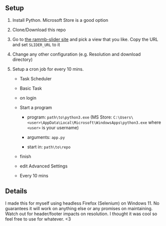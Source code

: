 ## Setup

1. Install Python. Microsoft Store is a good option

2. Clone/Download this repo

3. Go to [the rammb-slider site](https://rammb-slider.cira.colostate.edu) and pick a view that you like. Copy the URL and set `SLIDER_URL` to it

4. Change any other configuration (e.g. Resolution and download directory)

5. Setup a cron job for every 10 mins.

   - Task Scheduler

   - Basic Task

   - on login

   - Start a program

     * program: `path\to\python3.exe` (MS Store: `C:\Users\<user>\AppData\Local\Microsoft\WindowsApps\python3.exe` where `<user>` is your username)

     * arguments: `app.py`

     * start in: `path\to\repo`

   - finish

   - edit Advanced Settings

   - Every 10 mins

## Details

I made this for myself using headless Firefox (Selenium) on Windows 11. No guarantees it will work on anything else or any promises on maintaining. Watch out for header/footer impacts on resolution. I thought it was cool so feel free to use for whatever. <3
